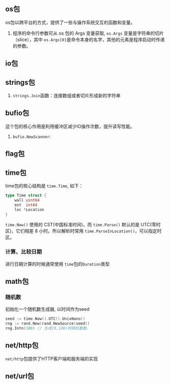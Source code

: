 ## os包

os包以跨平台的方式，提供了一些与操作系统交互的函数和变量。
1. 程序的命令行参数可从 os 包的 Args 变量获取, `os.Args` 变量是字符串的切片（slice），其中 `os.Args[0]`是命令本身的名字，其他的元素是程序启动时传递的参数。

## io包



## strings包

1. `strings.Join`函数：连接数组或者切片形成新的字符串

## bufio包

这个包的核心作用是利用缓冲区减少IO操作次数，提升读写性能。

1. `bufio.NewScanner`: 

## flag包

## time包

time包的核心结构是 `time.Time`, 如下：

```go
type Time struct {
    wall uint64
    ext  int64
    loc *Location
}
```

`time.Now()` 使用的 CST(中国标准时间)，而 `time.Parse()` 默认的是 UTC(零时区)，它们相差 8 小时。所以解析时常用 `time.ParseInLocation()`，可以指定时区。

### 计算、比较日期

进行日期计算的时候通常使用 `time`包的`Duration`类型

## math包

### 随机数

初始化一个随机数生成器, 以时间作为seed

```go
seed := time.Now().UTC().UnixNano()
rng := rand.New(rand.NewSource(seed))
rng.Intn(100) // 生成[0,100)的随机整数，
```

## net/http包

`net/http`包提供了HTTP客户端和服务端的实现

## net/url包